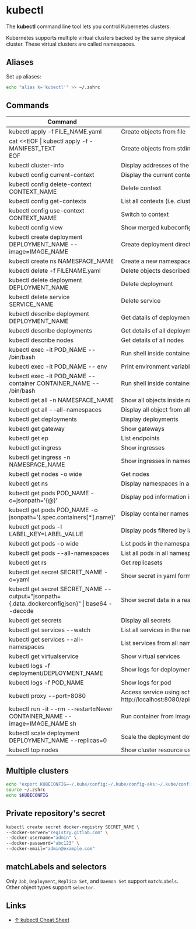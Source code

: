 # kubectl

The **kubectl** command line tool lets you control Kubernetes clusters.

Kubernetes supports multiple virtual clusters backed by the same physical cluster. These virtual clusters are called namespaces.

## Aliases

Set up aliases:

```sh
echo "alias k='kubectl'" >> ~/.zshrc
```

## Commands

| Command                                                                                          | Description                                                                                                                                 |
| ------------------------------------------------------------------------------------------------ | ------------------------------------------------------------------------------------------------------------------------------------------- |
| kubectl apply -f FILE_NAME.yaml                                                                  | Create objects from file                                                                                                                    |
| cat <<EOF \| kubectl apply -f - <br>MANIFEST_TEXT<br>EOF                                         | Create objects from stdin                                                                                                                   |
| kubectl cluster-info                                                                             | Display addresses of the master and services                                                                                                |
| kubectl config current-context                                                                   | Display the current context                                                                                                                 |
| kubectl config delete-context CONTEXT_NAME                                                       | Delete context                                                                                                                              |
| kubectl config get-contexts                                                                      | List all contexts (i.e. clusters)                                                                                                           |
| kubectl config use-context CONTEXT_NAME                                                          | Switch to context                                                                                                                           |
| kubectl config view                                                                              | Show merged kubeconfig settings                                                                                                             |
| kubectl create deployment DEPLOYMENT_NAME --image=IMAGE_NAME                                     | Create deployment directly from image                                                                                                       |
| kubectl create ns NAMESPACE_NAME                                                                 | Create a new namespace                                                                                                                      |
| kubectl delete -f FILENAME.yaml                                                                  | Delete objects described in file                                                                                                            |
| kubectl delete deployment DEPLOYMENT_NAME                                                        | Delete deployment                                                                                                                           |
| kubectl delete service SERVICE_NAME                                                              | Delete service                                                                                                                              |
| kubectl describe deployment DEPLOYMENT_NAME                                                      | Get datails of deployment                                                                                                                   |
| kubectl describe deployments                                                                     | Get details of all deployment                                                                                                               |
| kubectl describe nodes                                                                           | Get details of all nodes                                                                                                                    |
| kubectl exec -it POD_NAME -- /bin/bash                                                           | Run shell inside container inside pod if pod has a single container                                                                         |
| kubectl exec -it POD_NAME -- env                                                                 | Print environment variables of container inside pod if pod has a single container                                                           |
| kubectl exec -it POD_NAME --container CONTAINER_NAME -- /bin/bash                                | Run shell inside container inside pod if pod has several containers                                                                         |
| kubectl get all -n NAMESPACE_NAME                                                                | Show all objects inside namespace                                                                                                           |
| kubectl get all --all-namespaces                                                                 | Display all object from all namespaces                                                                                                      |
| kubectl get deployments                                                                          | Display deployments                                                                                                                         |
| kubectl get gateway                                                                              | Show gateways                                                                                                                               |
| kubectl get ep                                                                                   | List endpoints                                                                                                                              |
| kubectl get ingress                                                                              | Show ingresses                                                                                                                              |
| kubectl get ingress -n NAMESPACE_NAME                                                            | Show ingresses in namespace                                                                                                                 |
| kubectl get nodes -o wide                                                                        | Get nodes                                                                                                                                   |
| kubectl get ns                                                                                   | Display namespaces in a cluster                                                                                                             |
| kubectl get pods POD_NAME -o=jsonpath='{@}'                                                      | Display pod information in JSON format                                                                                                      |
| kubectl get pods POD_NAME -o jsonpath='{.spec.containers[*].name}'                               | Display container names running in the pod                                                                                                  |
| kubectl get pods -l LABEL_KEY=LABEL_VALUE                                                        | Display pods filtered by label's key and value                                                                                              |
| kubectl get pods -o wide                                                                         | List pods in the namespace                                                                                                                  |
| kubectl get pods --all-namespaces                                                                | List all pods in all namespaces                                                                                                             |
| kubectl get rs                                                                                   | Get replicasets                                                                                                                             |
| kubectl get secret SECRET_NAME -o=yaml                                                           | Show secret in yaml format                                                                                                                  |
| kubectl get secret SECRET_NAME --output="jsonpath={.data.\.dockerconfigjson}" \| base64 --decode | Show secret data in a readable format                                                                                                       |
| kubectl get secrets                                                                              | Display all secrets                                                                                                                         |
| kubectl get services --watch                                                                     | List all services in the namespace                                                                                                          |
| kubectl get services --all-namespaces                                                            | List services from all namespaces                                                                                                           |
| kubectl get virtualservice                                                                       | Show virtual services                                                                                                                       |
| kubectl logs -f deployment/DEPLOYMENT_NAME                                                       | Show logs for deployment, `-f` means "follow"                                                                                               |
| kubectl logs -f POD_NAME                                                                         | Show logs for pod                                                                                                                           |
| kubectl proxy --port=8080                                                                        | Access service using scheme: ht<span>tp://</span>localhost:8080/api/v1/namespaces/NAMESPACE/services/SERVICE_NAME:SERVICE_PORT_NAME:/proxy/ |
| kubectl run -it --rm --restart=Never CONTAINER_NAME --image=IMAGE_NAME sh                        | Run container from image in interactive pod                                                                                                 |
| kubectl scale deployment DEPLOYMENT_NAME --replicas=0                                            | Scale the deployment down to 0 replicas                                                                                                     |
| kubectl top nodes                                                                                | Show cluster resource usage                                                                                                                 |

## Multiple clusters

```bash
echo "export KUBECONFIG=~/.kube/config:~/.kube/config-aks:~/.kube/config-gke" >> ~/.zprofile
source ~/.zshrc
echo $KUBECONFIG
```

## Private repository's secret

```bash
kubectl create secret docker-registry SECRET_NAME \
--docker-server="registry.gitlab.com" \
--docker-username="admin" \
--docker-password="abc123" \
--docker-email="admin@example.com"
```

## matchLabels and selectors

Only `Job`, `Deployment`, `Replica Set`, and `Daemon Set` support `matchLabels`.
Other object types support `selector`.

## Links

-   [↑ kubectl Cheat Sheet](https://kubernetes.io/docs/reference/kubectl/cheatsheet/)
